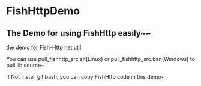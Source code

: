 # FishHttpDemo
## The Demo for using FishHttp easily~~

the demo for Fish-Http net util<br/>

You can use pull_fishhttp_src.sh(Linux) or pull_fishhttp_src.ban(Windows) to pull lib source~<br/>

if Not install git bash, you can copy FishHttp code in this demo~<br/>



